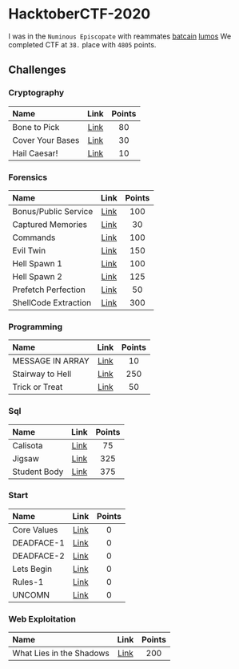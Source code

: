 # HacktoberCTF-2020
I was in the `Numinous Episcopate` with reammates [batcain](http://github.com/batcain/) [lumos](https://github.com/nurpabuccu)
We completed CTF at `38.` place with `4805` points.

## Challenges
### Cryptography
|               Name               |           Link          |  Points  |
| :--------------------| :-------------:  | :-------:|
|  Bone to Pick   | [Link](Cryptography/Bone%20to%20Pick/index.md) |80|
| Cover Your Bases | [Link](Cryptography/Cover%20Your%20Bases/index.md) |30|
| Hail Caesar! | [Link](Cryptography/Hail%20Caesar!/index.md) |10|

### Forensics
|               Name               |           Link          |  Points  |
| :--------------------| :-------------:  | :-------:|
| Bonus/Public Service   | [Link](Forensics/Bonus/Public%20Service/index.md) |100|
| Captured Memories | [Link](Forensics/Captured%20Memories/index.md) |30|
| Commands | [Link](Forensics/Commands/index.md) |100|
| Evil Twin | [Link](Forensics/Evil%20Twin/index.md) |150|
| Hell Spawn 1 | [Link](Forensics/Hell%20Spawn%201/index.md) |100|
| Hell Spawn 2 | [Link](Forensics/Hell%20Spawn%202/index.md) |125|
| Prefetch Perfection | [Link](Forensics/Prefetch%20Perfection/index.md) |50|
| ShellCode Extraction | [Link](Forensics/ShellCode%20Extraction/index.md) |300|

### Programming

|               Name               |           Link          |  Points  |
| :--------------------| :-------------:  | :-------:|
| MESSAGE IN ARRAY | [Link](Programming/MESSAGE%20IN%20ARRAY/index.md) |10|
| Stairway to Hell | [Link](Programming/Stairway%20to%20Hell/index.md) |250|
| Trick or Treat | [Link](Programming/Trick%20or%20Treat/index.md) |50|

### Sql

|               Name               |           Link          |  Points  |
| :--------------------| :-------------:  | :-------:|
| Calisota | [Link](Sql/Calisota/index.md) |75|
| Jigsaw | [Link](Sql/Jigsaw/index.md) |325|
| Student Body | [Link](Sql/Student%20Body/index.md) |375|

### Start
|               Name               |           Link          |  Points  |
| :--------------------| :-------------:  | :-------:|
| Core Values | [Link](Start/Core%20Values.md) |0|
| DEADFACE-1 | [Link](Start/DEADFACE-1.md) |0|
| DEADFACE-2 | [Link](Start/DEADFACE-2.md) |0|
| Lets Begin | [Link](Start/Lets%20Begin.md) |0|
| Rules-1 | [Link](Start/Rules-1.md) |0|
| UNCOMN | [Link](Start/UNCOMN.md) |0|
### Web Exploitation
|               Name               |           Link          |  Points  |
| :--------------------| :-------------:  | :-------:|
| What Lies in the Shadows | [Link](Web%20Exploitation/What%20Lies%20in%20the%20Shadows/index.md) |200|